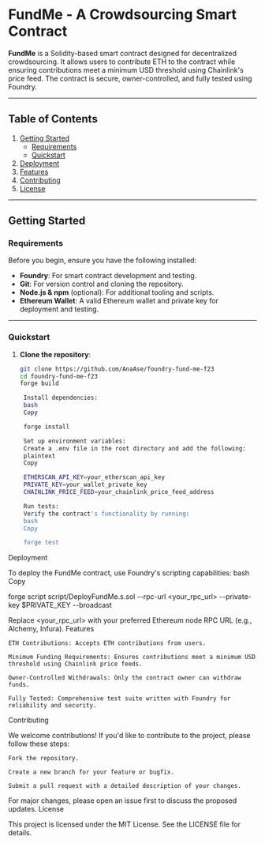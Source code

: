 # FundMe - A Crowdsourcing Smart Contract

**FundMe** is a Solidity-based smart contract designed for decentralized crowdsourcing. It allows users to contribute ETH to the contract while ensuring contributions meet a minimum USD threshold using Chainlink's price feed. The contract is secure, owner-controlled, and fully tested using Foundry.

---

## Table of Contents
1. [Getting Started](#getting-started)
   - [Requirements](#requirements)
   - [Quickstart](#quickstart)
2. [Deployment](#deployment)
3. [Features](#features)
4. [Contributing](#contributing)
5. [License](#license)

---

## Getting Started

### Requirements
Before you begin, ensure you have the following installed:
- **Foundry**: For smart contract development and testing.
- **Git**: For version control and cloning the repository.
- **Node.js & npm** (optional): For additional tooling and scripts.
- **Ethereum Wallet**: A valid Ethereum wallet and private key for deployment and testing.

---

### Quickstart

1. **Clone the repository**:
   ```bash
   git clone https://github.com/AnaAse/foundry-fund-me-f23
   cd foundry-fund-me-f23
   forge build

    Install dependencies:
    bash
    Copy

    forge install

    Set up environment variables:
    Create a .env file in the root directory and add the following:
    plaintext
    Copy

    ETHERSCAN_API_KEY=your_etherscan_api_key
    PRIVATE_KEY=your_wallet_private_key
    CHAINLINK_PRICE_FEED=your_chainlink_price_feed_address

    Run tests:
    Verify the contract's functionality by running:
    bash
    Copy

    forge test

Deployment

To deploy the FundMe contract, use Foundry's scripting capabilities:
bash
Copy

forge script script/DeployFundMe.s.sol --rpc-url <your_rpc_url> --private-key $PRIVATE_KEY --broadcast

Replace <your_rpc_url> with your preferred Ethereum node RPC URL (e.g., Alchemy, Infura).
Features

    ETH Contributions: Accepts ETH contributions from users.

    Minimum Funding Requirements: Ensures contributions meet a minimum USD threshold using Chainlink price feeds.

    Owner-Controlled Withdrawals: Only the contract owner can withdraw funds.

    Fully Tested: Comprehensive test suite written with Foundry for reliability and security.

Contributing

We welcome contributions! If you'd like to contribute to the project, please follow these steps:

    Fork the repository.

    Create a new branch for your feature or bugfix.

    Submit a pull request with a detailed description of your changes.

For major changes, please open an issue first to discuss the proposed updates.
License

This project is licensed under the MIT License. See the LICENSE file for details.